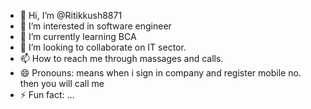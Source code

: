 - 👋 Hi, I’m @Ritikkush8871
- 👀 I’m interested in software engineer
- 🌱 I’m currently learning BCA
- 💞️ I’m looking to collaborate on IT sector.
- 📫 How to reach me through massages and calls.
- 😄 Pronouns: means when i sign in company and register mobile no. then you will call me
- ⚡ Fun fact: ...

<!---
Ritikkush8871/Ritikkush8871 is a ✨ special ✨ repository because its `README.md` (this file) appears on your GitHub profile.
You can click the Preview link to take a look at your changes.
--->
